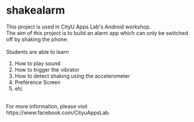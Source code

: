 shakealarm
==========
This project is used in CityU Apps Lab's Android workshop.
<br>
The aim of this project is to build an alarm app which can only be switched off by shaking the phone.
<br><br>
Students are able to learn<br>
1) How to play sound<br>
2) How to trigger the vibrator<br>
3) How to detect shaking using the accelerometer<br>
4) Preference Screen<br>
5) etc<br>
<br>
For more information, please visit https://www.facebook.com/CityuAppsLab.

